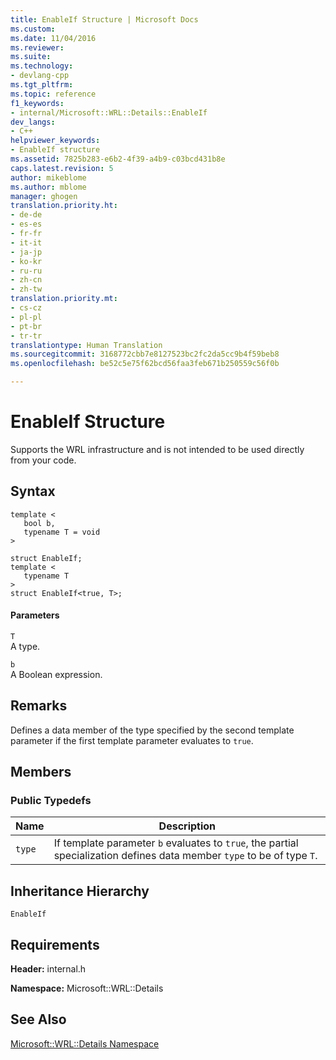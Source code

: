 ```yaml
---
title: EnableIf Structure | Microsoft Docs
ms.custom: 
ms.date: 11/04/2016
ms.reviewer: 
ms.suite: 
ms.technology:
- devlang-cpp
ms.tgt_pltfrm: 
ms.topic: reference
f1_keywords:
- internal/Microsoft::WRL::Details::EnableIf
dev_langs:
- C++
helpviewer_keywords:
- EnableIf structure
ms.assetid: 7825b283-e6b2-4f39-a4b9-c03bcd431b8e
caps.latest.revision: 5
author: mikeblome
ms.author: mblome
manager: ghogen
translation.priority.ht:
- de-de
- es-es
- fr-fr
- it-it
- ja-jp
- ko-kr
- ru-ru
- zh-cn
- zh-tw
translation.priority.mt:
- cs-cz
- pl-pl
- pt-br
- tr-tr
translationtype: Human Translation
ms.sourcegitcommit: 3168772cbb7e8127523bc2fc2da5cc9b4f59beb8
ms.openlocfilehash: be52c5e75f62bcd56faa3feb671b250559c56f0b

---
```

# EnableIf Structure
Supports the WRL infrastructure and is not intended to be used directly from your code.  
  
## Syntax  
  
```  
template <  
   bool b,  
   typename T = void  
>  
  
struct EnableIf;  
template <  
   typename T  
>  
struct EnableIf<true, T>;  
```  
  
#### Parameters  
 `T`  
 A type.  
  
 `b`  
 A Boolean expression.  
  
## Remarks  
 Defines a data member of the type specified by the second template parameter if the first template parameter evaluates to `true`.  
  
## Members  
  
### Public Typedefs  
  
|Name|Description|  
|----------|-----------------|  
|`type`|If template parameter `b` evaluates to `true`, the partial specialization defines data member `type` to be of type `T`.|  
  
## Inheritance Hierarchy  
 `EnableIf`  
  
## Requirements  
 **Header:** internal.h  
  
 **Namespace:** Microsoft::WRL::Details  
  
## See Also  
 [Microsoft::WRL::Details Namespace](../windows/microsoft-wrl-details-namespace.md)


<!--HONumber=Jan17_HO2-->


